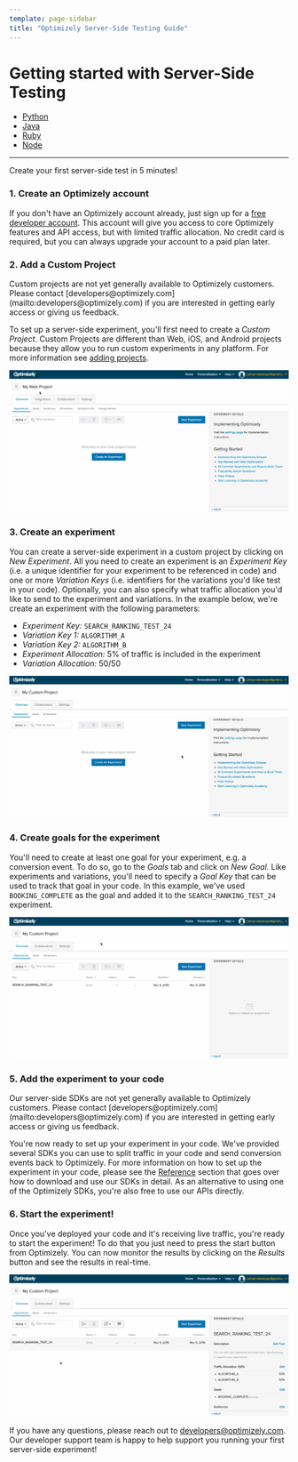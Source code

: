 ```yaml
---
template: page-sidebar
title: "Optimizely Server-Side Testing Guide"
---
```


<h1 id="getting-started-with-server-side-testing" class="flush--bottom">Getting started with Server-Side Testing</h1>

<div class="js-toggle-container cf">
  <ul class="nav unstyled float--right">
    <li class="z-index--2"><a class="muted weight--bold color--brand" href="#" data-toggle-trigger="python-code"
    data-toggle-trigger-prop="lang" data-toggle-trigger-class="color--brand">Python</a></li>
    <li class="z-index--2"><a class="muted weight--bold" href="#" data-toggle-trigger="java-code"
    data-toggle-trigger-prop="lang" data-toggle-trigger-class="color--brand">Java</a></li>
    <li class="z-index--2"><a class="muted weight--bold" href="#" data-toggle-trigger="ruby-code"
    data-toggle-trigger-prop="lang" data-toggle-trigger-class="color--brand">Ruby</a></li>
    <li class="z-index--2"><a class="muted weight--bold" href="#" data-toggle-trigger="node-code"
    data-toggle-trigger-prop="lang" data-toggle-trigger-class="color--brand">Node</a></li>
  </ul>
</div>

<hr class="rule">

Create your first server-side test in 5 minutes!

### 1. Create an Optimizely account

If you don't have an Optimizely account already, just sign up for a [free developer account](https://www.optimizely.com/?modal=devsignup). This account will give you access to core Optimizely features and API access, but with limited traffic allocation. No credit card is required, but you can always upgrade your account to a paid plan later.

### 2. Add a Custom Project

<div class="attention attention--warning push--bottom">Custom projects are not yet generally available to Optimizely customers. Please contact [developers@optimizely.com](mailto:developers@optimizely.com) if you are interested in getting early access or giving us feedback.</div>

To set up a server-side experiment, you'll first need to create a *Custom Project*. Custom Projects are different than Web, iOS, and Android projects because they allow you to run custom experiments in any platform. For more information see [adding projects](https://help.optimizely.com/hc/en-us/articles/203659720#add).

<img src="../../../assets/img/add-custom-project.gif">

### 3. Create an experiment

You can create a server-side experiment in a custom project by clicking on *New Experiment*. All you need to create an experiment is an *Experiment Key* (i.e. a unique identifier for your experiment to be referenced in code) and one or more *Variation Keys* (i.e. identifiers for the variations you'd like test in your code). Optionally, you can also specify what traffic allocation you'd like to send to the experiment and variations. In the example below, we're create an experiment with the following parameters:

* *Experiment Key:* `SEARCH_RANKING_TEST_24`
* *Variation Key 1:* `ALGORITHM_A`
* *Variation Key 2:* `ALGORITHM_B`
* *Experiment Allocation:* 5% of traffic is included in the experiment
* *Variation Allocation:* 50/50

<img src="../../../assets/img/create-custom-experiment.gif">

### 4. Create goals for the experiment

You'll need to create at least one goal for your experiment, e.g. a conversion event. To do so, go to the *Goals* tab and click on *New Goal*. Like experiments and variations, you'll need to specify a *Goal Key* that can be used to track that goal in your code. In this example, we've used `BOOKING_COMPLETE` as the goal and added it to the `SEARCH_RANKING_TEST_24` experiment.

<img src="../../../assets/img/create-custom-goal.gif">

### 5. Add the experiment to your code

<div class="attention attention--warning push--bottom">Our server-side SDKs are not yet generally available to Optimizely customers. Please contact [developers@optimizely.com](mailto:developers@optimizely.com) if you are interested in getting early access or giving us feedback.</div>

You're now ready to set up your experiment in your code. We've provided several SDKs you can use to split traffic in your code and send conversion events back to Optimizely. For more information on how to set up the experiment in your code, please see the [Reference](../reference) section that goes over how to download and use our SDKs in detail. As an alternative to using one of the Optimizely SDKs, you're also free to use our APIs directly.

### 6. Start the experiment!

Once you've deployed your code and it's receiving live traffic, you're ready to start the experiment! To do that you just need to press the start button from Optimizely. You can now monitor the results by clicking on the *Results* button and see the results in real-time.

<img src="../../../assets/img/start-custom-experiment.gif">

If you have any questions, please reach out to [developers@optimizely.com](mailto:developers@optimizely.com). Our developer support team is happy to help support you running your first server-side experiment!

